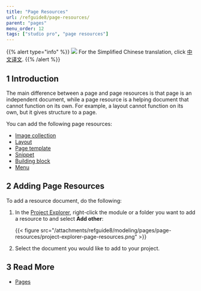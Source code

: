 ```yaml
---
title: "Page Resources"
url: /refguide8/page-resources/
parent: "pages"
menu_order: 12
tags: ["studio pro", "page resources"]
---
```


{{% alert type="info" %}}
<img src="attachments/chinese-translation/china.png" style="display: inline-block; margin: 0" /> For the Simplified Chinese translation, click [中文译文](https://cdn.mendix.tencent-cloud.com/documentation/refguide8/page-resources.pdf).
{{% /alert %}}

## 1 Introduction

The main difference between a page and page resources is that page is an independent document, while a page resource is a helping document that cannot function on its own. For example, a layout cannot function on its own, but it gives structure to a page. 

You can add the following page resources:

* [Image collection](/refguide8/image-collection/)
* [Layout](/refguide8/layout/)
* [Page template](/refguide8/page-templates/)
* [Snippet](/refguide8/snippet/)
* [Building block](/refguide8/building-block/) 
* [Menu](/refguide8/menu/)

## 2 Adding Page Resources

To add a resource document, do the following:

1.  In the [Project Explorer](/refguide8/project-explorer/), right-click the module or a folder you want to add a resource to and select **Add other**:

    {{< figure src="/attachments/refguide8/modeling/pages/page-resources/project-explorer-page-resources.png" >}}

2. Select the document you would like to add to your project.

## 3 Read More

* [Pages](/refguide8/pages/)